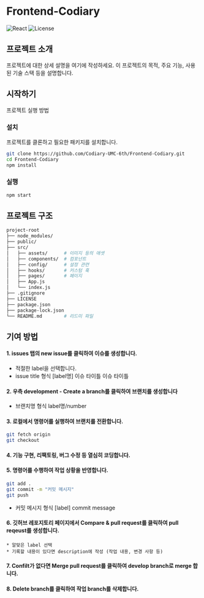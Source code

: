 # Frontend-Codiary

![React](https://img.shields.io/badge/React-18.3.1-blue)
![License](https://img.shields.io/badge/license-Apache2.0-green)

## 프로젝트 소개

프로젝트에 대한 상세 설명을 여기에 작성하세요. 이 프로젝트의 목적, 주요 기능, 사용된 기술 스택 등을 설명합니다.

## 시작하기

프로젝트 실행 방법

### 설치

프로젝트를 클론하고 필요한 패키지를 설치합니다.

```bash
git clone https://github.com/Codiary-UMC-6th/Frontend-Codiary.git
cd Frontend-Codiary
npm install
```

### 실행

```bash
npm start
```

## 프로젝트 구조
```bash
project-root
├── node_modules/
├── public/
├── src/
│   ├── assets/      # 이미지 등의 애셋
│   ├── components/  # 컴포넌트
│   ├── config/      # 설정 관련
│   ├── hooks/       # 커스텀 훅
│   ├── pages/       # 페이지
│   ├── App.js
│   └── index.js
├── .gitignore       
├── LICENSE          
├── package.json     
├── package-lock.json
└── README.md        # 리드미 파일
```

## 기여 방법

#### 1. issues 탭의 new issue를 클릭하여 이슈를 생성합니다.
   * 적절한 label을 선택합니다.
   * issue title 형식
      [label명] 이슈 타이틀 이슈 타이틀

#### 2. 우측 development - Create a branch를 클릭하여 브랜치를 생성합니다
   * 브랜치명 형식
      label명/number

#### 3. 로컬에서 명령어를 실행하여 브랜치를 전환합니다.
```bash
git fetch origin
git checkout
```

#### 4. 기능 구현, 리팩토링, 버그 수정 등 열심히 코딩합니다.

#### 5. 명령어를 수행하여 작업 상황을 반영합니다.
```bash
git add .
git commit -m "커밋 메시지"
git push
```
   * 커밋 메시지 형식
      [label] commit message

#### 6. 깃허브 레포지토리 페이지에서 Compare & pull request를 클릭하여 pull reqeust를 생성합니다.
    * 알맞은 label 선택
    * 기록할 내용이 있다면 description에 작성 (작업 내용, 변경 사항 등)

#### 7. Confilt가 없다면 Merge pull request를 클릭하여 develop branch로 merge 합니다.

#### 8. Delete branch를 클릭하여 작업 branch를 삭제합니다.

